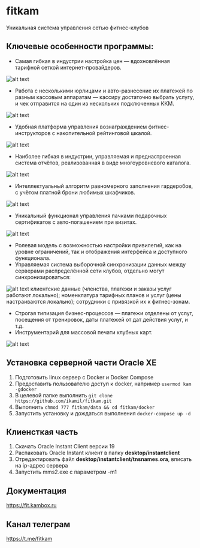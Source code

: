 # fitkam
Уникальная система управления сетью фитнес-клубов
## Ключевые особенности программы:
- Самая гибкая в индустрии настройка цен — вдохновлённая тарифной сеткой интернет-провайдеров.

![alt text](https://fit.kambox.ru/wp-content/uploads/2015/04/serv-cost.png)
- Работа с несколькими юрлицами и авто-разнесение их платежей по разным кассовым аппаратам — кассиру достаточно выбрать услугу, и чек отправится на один из нескольких подключенных ККМ.

![alt text](http://help.planeta.fitness/wp-content/uploads/2015/11/cachregchoose1.png)
- Удобная платформа управления вознаграждением фитнес-инструкторов с накопительной рейтинговой шкалой.

![alt text](https://fit.kambox.ru/wp-content/uploads/2023/10/image.png)
- Наиболее гибкая в индустрии, управляемая и преднастроенная система отчётов, реализованная в виде многоуровневого каталога.

![alt text](https://fit.kambox.ru/wp-content/uploads/2023/10/image-1.png)
- Интеллектуальный алгоритм равномерного заполнения гардеробов, с учётом платной брони любимых шкафчиков.

![alt text](https://fit.kambox.ru/wp-content/uploads/2023/10/image-2.png)
- Уникальный функционал управления пачками подарочных сертификатов с авто-погашением при визитах.

![alt text](https://fit.kambox.ru/wp-content/uploads/2023/10/image-3.png)
- Ролевая модель с возможностью настройки привилегий, как на уровне ограничений, так и отображения интерфейса и доступного функционала.
- Управляемая система выборочной синхронизации данных между серверами распределённой сети клубов, отдельно могут синхронизироваться:

![alt text](http://help.planeta.fitness/wp-content/uploads/2016/01/perlica.png)
клиентские данные (членства, платежи и заказы услуг работают локально);
номенклатура тарифных планов и услуг (цены настраиваются локально);
сотрудники с привязкой их к фитнес-зонам.
- Строгая типизация бизнес-процессов — платежи отделены от услуг, посещения от тренировок, даты платежей от дат действия услуг, и т.д.
- Инструментарий для массовой печати клубных карт.

![alt text](https://fit.kambox.ru/wp-content/uploads/2023/10/image-4.png)

## Установка серверной части Oracle XE
1. Подготовить linux сервер с Docker и Docker Compose
2. Предоставить пользователю доступ к docker, например `usermod kam -gdocker`
3. В целевой папке выполнить `git clone https://github.com/ikamil/fitkam.git`
4. Выполнить `chmod 777 fitkam/data && cd fitkam/docker`
5. Запустить установку и дождаться выполнения `docker-compose up -d`

## Клиенсткая часть
1. Скачать Oracle Instant Client версии 19
2. Распаковать Oracle Instant клиент в папку **desktop/instantclient**
3. Отредактировать файл **desktop/instantclient/tnsnames.ora**, вписать на ip-адрес сервера
4. Запустить mms2.exe с параметром -m1

## Документация
https://fit.kambox.ru

## Канал телеграм
https://t.me/fitkam
